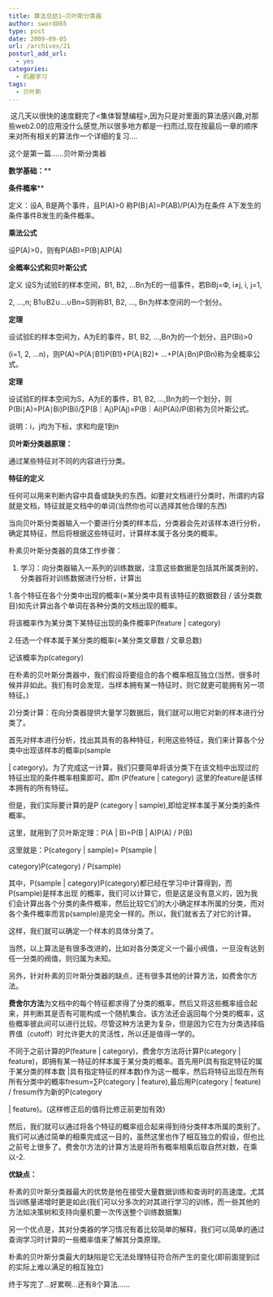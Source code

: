 ```yaml
---
title: 算法总结1—贝叶斯分类器
author: sword865
type: post
date: 2009-09-05
url: /archives/21
posturl_add_url:
  - yes
categories:
  - 机器学习
tags:
  - 贝叶斯
---
```

&nbsp;这几天以很快的速度翻完了<集体智慧编程>,因为只是对里面的算法感兴趣,对那些web2.0的应用没什么感觉,所以很多地方都是一扫而过,现在按最后一章的顺序来对所有相关的算法作一个详细的复习&hellip;.
  
这个是第一篇&hellip;&hellip;贝叶斯分类器
  
**数学基础：****
  
**条件概率****
  
定义：设A, B是两个事件，且P(A)>0 称P(B∣A)=P(AB)/P(A)为在条件 A下发生的条件事件B发生的条件概率。
  
**乘法公式**
  
设P(A)>0，则有P(AB)=P(B∣A)P(A)
  
**全概率公式和贝叶斯公式**
  
定义 设S为试验E的样本空间，B1, B2, &hellip;Bn为E的一组事件，若BiBj=Ф, i&ne;j, i, j=1,
  
2, &hellip;,n; B1&cup;B2&cup;&hellip;&cup;Bn=S则称B1, B2, &hellip;, Bn为样本空间的一个划分。
  
**定理**
  
设试验E的样本空间为，A为E的事件，B1, B2, &hellip;,Bn为的一个划分，且P(Bi)>0
  
(i=1, 2, &hellip;n)，则P(A)=P(A∣B1)P(B1)+P(A∣B2)+ &hellip;+P(A∣Bn)P(Bn)称为全概率公式。
  
**定理**
  
设试验E的样本空间为S，A为E的事件，B1, B2, &hellip;,Bn为的一个划分，则P(Bi∣A)=P(A∣Bi)P(Bi)/&sum;P(B｜Aj)P(Aj)=P(B｜Ai)P(Ai)/P(B)称为贝叶斯公式。
  
说明：i，j均为下标，求和均是1到n 

**贝叶斯分类器原理：**
  
通过某些特征对不同的内容进行分类。
  
**特征的定义**
  
任何可以用来判断内容中具备或缺失的东西。如要对文档进行分类时，所谓的内容就是文档，特征就是文档中的单词(当然你也可以选择其他合理的东西)

当向贝叶斯分类器输入一个要进行分类的样本后，分类器会先对该样本进行分析，确定其特征，然后将根据这些特征时，计算样本属于各分类的概率。

朴素贝叶斯分类器的具体工作步骤：
  
1) 学习：向分类器输入一系列的训练数据，注意这些数据是包括其所属类别的，分类器将对训练数据进行分析，计算出
  
1.各个特征在各个分类中出现的概率(=某分类中具有该特征的数据数目 / 该分类数目)如先计算出各个单词在各种分类的文档出现的概率。
  
将该概率作为某分类下某特征出现的条件概率P(feature | category)
  
2.任选一个样本属于某分类的概率(=某分类文章数 / 文章总数)
  
记该概率为p(category)
  
在朴素的贝叶斯分类器中，我们假设将要组合的各个概率相互独立(当然，很多时候并非如此。我们有时会发现，当样本拥有某一特征时，则它就更可能拥有另一项特征。)
  
2)分类计算：在向分类器提供大量学习数据后，我们就可以用它对新的样本进行分类了。
  
首先对样本进行分析，找出其具有的各种特征，利用这些特征，我们来计算各个分类中出现该样本的概率p(sample
  
| category)。为了完成这一计算，我们只要简单将该分类下在该文档中出现过的特征出现的条件概率相乘即可。即&pi; (P(feature | category) 这里的feature是该样本拥有的所有特征。
  
但是，我们实际要计算的是P (category | sample),即给定样本属于某分类的条件概率。
  
这里，就用到了贝叶斯定理：P(A | B)=P(B | A)P(A) / P(B)
  
这里就是：P(category | sample)= P(sample |
  
category)P(category) / P(sample)
  
其中，P(sample | category)P(category)都已经在学习中计算得到，而P(sample)是样本出现 的概率，我们可以计算它，但是这是没有意义的，因为我们会计算出各个分类的条件概率，然后比较它们的大小确定样本所属的分类，而对各个条件概率而言p(sample)是完全一样的。所以，我们就省去了对它的计算。

这样，我们就可以确定一个样本的具体分类了。
  
当然，以上算法是有很多改进的，比如对各分类定义一个最小阀值，一旦没有达到任一分类的阀值，则归属为未知。
  
另外，针对朴素的贝叶斯分类器的缺点，还有很多其他的计算方法，如费舍尔方法。
  
**费舍尔方法**为文档中的每个特征都求得了分类的概率，然后又将这些概率组合起来，并判断其是否有可能构成一个随机集合。该方法还会返回每个分类的概率，这些概率彼此间可以进行比较。尽管这种方法更为复杂，但是因为它在为分类选择临界值（cutoff）时允许更大的灵活性，所以还是值得一学的。
  
不同于之前计算的P(feature | category)，费舍尔方法将计算P(category | feature)，即拥有某一特征的样本属于某分类的概率。首先用P(具有指定特征的属于某分类的样本数 |具有指定特征的样本数)作为这一概率，然后将特征出现在所有所有分类中的概率fresum=&sum;P(category | feature),最后用P(category | feature) / fresum作为新的P(category
  
| feature)。(这样修正后的值将比修正前更加有效)
  
然后，我们就可以通过将各个特征的概率组合起来得到待分类样本所属的类别了。我们可以通过简单的相乘完成这一目的，虽然这里也作了相互独立的假设，但也比之前号上很多了。费舍尔方法的计算方法是将所有概率相乘后取自然对数，在乘以-2.

**优缺点：**
  
朴素的贝叶斯分类器最大的优势是他在接受大量数据训练和查询时的高速度。尤其当训练量递增时更是如此(我们可以分多次的对其进行学习的训练，而一些其他的方法如决策树和支持向量机要一次传送整个训练数据集)
  
另一个优点是，其对分类器的学习情况有着比较简单的解释，我们可以简单的通过查询学习时计算的一些概率值来了解其分类原理。
  
朴素的贝叶斯分类最大的缺陷是它无法处理特征符合所产生的变化(即前面提到过的实际上难以满足的相互独立)

终于写完了&hellip;好累啊&hellip;还有8个算法&hellip;&hellip;


